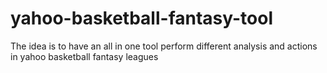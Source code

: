 # yahoo-basketball-fantasy-tool
The idea is to have an all in one tool perform different analysis and actions in yahoo basketball fantasy leagues
